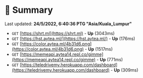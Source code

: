 # 📖 Summary
Last updated: **24/5/2022, 6:40:36 PTG "Asia/Kuala_Lumpur"**

- `GET` [https://shrt.ml](https://shrt.ml) - **Up** (3043ms)
- `GET` [https://hst.aytea.ml/](https://hst.aytea.ml/) - **Up** (176ms)
- `GET` [https://color.aytea.ml/4b31d6.png](https://color.aytea.ml/4b31d6.png) - **Up** (1517ms)
- `GET` [https://memeapi.aytea14.repl.co/gimme](https://memeapi.aytea14.repl.co/gimme) - **Up** (771ms)
- `GET` [https://teledrivemy.herokuapp.com/dashboard](https://teledrivemy.herokuapp.com/dashboard) - **Up** (309ms)
